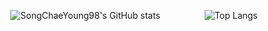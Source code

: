 <div align="center">
  
  ![SongChaeYoung98's GitHub stats](https://github-readme-stats.vercel.app/api?username=SongChaeYoung98&theme=midnight-purple&show_icons=true)&nbsp;&nbsp;&nbsp;&nbsp;&nbsp;&nbsp;&nbsp;&nbsp;&nbsp;&nbsp;&nbsp;&nbsp;&nbsp;&nbsp;&nbsp;&nbsp;&nbsp;
  ![Top Langs](https://github-readme-stats.vercel.app/api/top-langs/?username=SongChaeYoung98&layout=compact&theme=merko)
  

</div>

